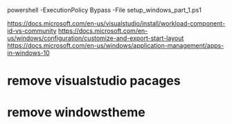 powershell -ExecutionPolicy Bypass -File setup_windows_part_1.ps1

https://docs.microsoft.com/en-us/visualstudio/install/workload-component-id-vs-community
https://docs.microsoft.com/en-us/windows/configuration/customize-and-export-start-layout
https://docs.microsoft.com/en-us/windows/application-management/apps-in-windows-10

# remove visualstudio pacages
# remove windowstheme
